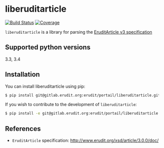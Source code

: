 # liberuditarticle

[![Build Status](https://secure.travis-ci.org/erudit/liberuditarticle.svg?branch=master)](https://secure.travis-ci.org/erudit/liberuditarticle?branch=master)
[![Coverage](https://codecov.io/github/erudit/liberuditarticle/coverage.svg?branch=master)](https://codecov.io/github/erudit/liberuditarticle?branch=master)

`liberuditarticle` is a library for parsing the [EruditArticle v3 specification](http://www.erudit.org/xsd/article/3.0.0/doc/)

## Supported python versions

3.3, 3.4

## Installation

You can install liberuditarticle using pip:

```sh
$ pip install git@gitlab.erudit.org:erudit/portail/liberuditarticle.git
```
If you wish to contribute to the development of `liberuditarticle`:

```sh
$ pip install -e git@gitlab.erudit.org:erudit/portail/liberuditarticle.git@master#egg=liberuditarticle
```

## References

* `EruditArticle` specification: http://www.erudit.org/xsd/article/3.0.0/doc/
